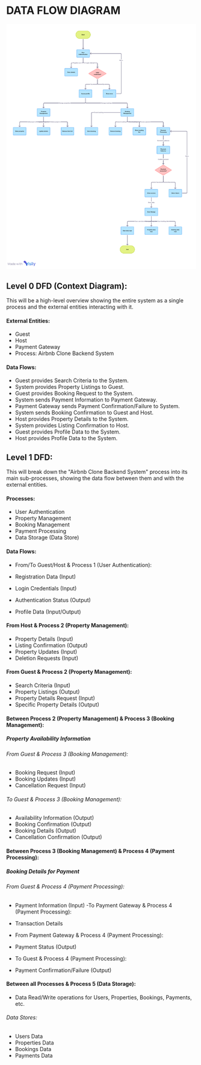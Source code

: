 # DATA FLOW DIAGRAM

![alt text](image.png)

## Level 0 DFD (Context Diagram):

This will be a high-level overview showing the entire system as a single process and the external entities interacting with it.

#### External Entities:

- Guest
- Host
- Payment Gateway
- Process: Airbnb Clone Backend System

#### Data Flows:

- Guest provides Search Criteria to the System.
- System provides Property Listings to Guest.
- Guest provides Booking Request to the System.
- System sends Payment Information to Payment Gateway.
- Payment Gateway sends Payment Confirmation/Failure to System.
- System sends Booking Confirmation to Guest and Host.
- Host provides Property Details to the System.
- System provides Listing Confirmation to Host.
- Guest provides Profile Data to the System.
- Host provides Profile Data to the System.
## Level 1 DFD:

This will break down the "Airbnb Clone Backend System" process into its main sub-processes, showing the data flow between them and with the external entities.

#### Processes:

- User Authentication
- Property Management
- Booking Management
- Payment Processing
- Data Storage (Data Store)
#### Data Flows:

- From/To Guest/Host & Process 1 (User Authentication):

- Registration Data (Input)
- Login Credentials (Input)
- Authentication Status (Output)
- Profile Data (Input/Output)
#### From Host & Process 2 (Property Management):

- Property Details (Input)
- Listing Confirmation (Output)
- Property Updates (Input)
- Deletion Requests (Input)
#### From Guest & Process 2 (Property Management):

- Search Criteria (Input)
- Property Listings (Output)
- Property Details Request (Input)
- Specific Property Details (Output)
#### Between Process 2 (Property Management) & Process 3 (Booking Management):

##### Property Availability Information
###### From Guest & Process 3 (Booking Management):

- Booking Request (Input)
- Booking Updates (Input)
- Cancellation Request (Input)
###### To Guest & Process 3 (Booking Management):

- Availability Information (Output)
- Booking Confirmation (Output)
- Booking Details (Output)
- Cancellation Confirmation (Output)
#### Between Process 3 (Booking Management) & Process 4 (Payment Processing):

##### Booking Details for Payment
###### From Guest & Process 4 (Payment Processing):

- Payment Information (Input)
-To Payment Gateway & Process 4 (Payment Processing):

- Transaction Details
- From Payment Gateway & Process 4 (Payment Processing):

- Payment Status (Output)
- To Guest & Process 4 (Payment Processing):

- Payment Confirmation/Failure (Output)
#### Between all Processes & Process 5 (Data Storage):

- Data Read/Write operations for Users, Properties, Bookings, Payments, etc.
###### Data Stores:

- Users Data
- Properties Data
- Bookings Data
- Payments Data